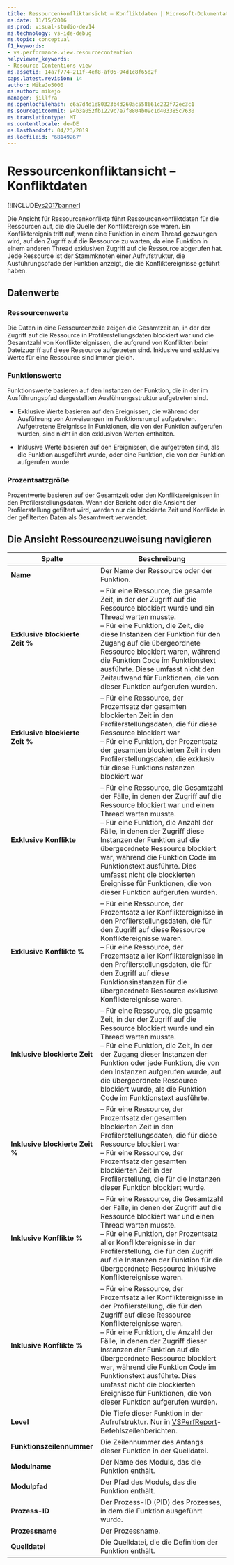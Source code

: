 ```yaml
---
title: Ressourcenkonfliktansicht – Konfliktdaten | Microsoft-Dokumentation
ms.date: 11/15/2016
ms.prod: visual-studio-dev14
ms.technology: vs-ide-debug
ms.topic: conceptual
f1_keywords:
- vs.performance.view.resourcecontention
helpviewer_keywords:
- Resource Contentions view
ms.assetid: 14a7f774-211f-4ef8-af05-94d1c8f65d2f
caps.latest.revision: 14
author: MikeJo5000
ms.author: mikejo
manager: jillfra
ms.openlocfilehash: c6a7d4d1e80323b4d260ac558661c222f72ec3c1
ms.sourcegitcommit: 94b3a052fb1229c7e7f8804b09c1d403385c7630
ms.translationtype: MT
ms.contentlocale: de-DE
ms.lasthandoff: 04/23/2019
ms.locfileid: "68149267"
---
```

# <a name="resource-contentions-view---contention-data"></a>Ressourcenkonfliktansicht – Konfliktdaten
[!INCLUDE[vs2017banner](../includes/vs2017banner.md)]

Die Ansicht für Ressourcenkonflikte führt Ressourcenkonfliktdaten für die Ressourcen auf, die die Quelle der Konfliktereignisse waren. Ein Konfliktereignis tritt auf, wenn eine Funktion in einem Thread gezwungen wird, auf den Zugriff auf die Ressource zu warten, da eine Funktion in einem anderen Thread exklusiven Zugriff auf die Ressource abgerufen hat. Jede Ressource ist der Stammknoten einer Aufrufstruktur, die Ausführungspfade der Funktion anzeigt, die die Konfliktereignisse geführt haben.  
  
## <a name="data-values"></a>Datenwerte  
  
### <a name="resource-values"></a>Ressourcenwerte  
 Die Daten in eine Ressourcenzeile zeigen die Gesamtzeit an, in der der Zugriff auf die Ressource in Profilerstellungsdaten blockiert war und die Gesamtzahl von Konfliktereignissen, die aufgrund von Konflikten beim Dateizugriff auf diese Ressource aufgetreten sind. Inklusive und exklusive Werte für eine Ressource sind immer gleich.  
  
### <a name="function-values"></a>Funktionswerte  
 Funktionswerte basieren auf den Instanzen der Funktion, die in der im Ausführungspfad dargestellten Ausführungsstruktur aufgetreten sind.  
  
- Exklusive Werte basieren auf den Ereignissen, die während der Ausführung von Anweisungen im Funktionsrumpf aufgetreten. Aufgetretene Ereignisse in Funktionen, die von der Funktion aufgerufen wurden, sind nicht in den exklusiven Werten enthalten.  
  
- Inklusive Werte basieren auf den Ereignissen, die aufgetreten sind, als die Funktion ausgeführt wurde, oder eine Funktion, die von der Funktion aufgerufen wurde.  
  
### <a name="percentage-values"></a>Prozentsatzgröße  
 Prozentwerte basieren auf der Gesamtzeit oder den Konfliktereignissen in den Profilerstellungsdaten. Wenn der Bericht oder die Ansicht der Profilerstellung gefiltert wird, werden nur die blockierte Zeit und Konflikte in der gefilterten Daten als Gesamtwert verwendet.  
  
## <a name="navigating-the-resource-allocation-view"></a>Die Ansicht Ressourcenzuweisung navigieren  
  
|Spalte|Beschreibung|  
|------------|-----------------|  
|**Name**|Der Name der Ressource oder der Funktion.|  
|**Exklusive blockierte Zeit %**|– Für eine Ressource, die gesamte Zeit, in der der Zugriff auf die Ressource blockiert wurde und ein Thread warten musste.<br />– Für eine Funktion, die Zeit, die diese Instanzen der Funktion für den Zugang auf die übergeordnete Ressource blockiert waren, während die Funktion Code im Funktionstext ausführte. Diese umfasst nicht den Zeitaufwand für Funktionen, die von dieser Funktion aufgerufen wurden.|  
|**Exklusive blockierte Zeit %**|– Für eine Ressource, der Prozentsatz der gesamten blockierten Zeit in den Profilerstellungsdaten, die für diese Ressource blockiert war<br />– Für eine Funktion, der Prozentsatz der gesamten blockierten Zeit in den Profilerstellungsdaten, die exklusiv für diese Funktionsinstanzen blockiert war|  
|**Exklusive Konflikte**|– Für eine Ressource, die Gesamtzahl der Fälle, in denen der Zugriff auf die Ressource blockiert war und einen Thread warten musste.<br />– Für eine Funktion, die Anzahl der Fälle, in denen der Zugriff diese Instanzen der Funktion auf die übergeordnete Ressource blockiert war, während die Funktion Code im Funktionstext ausführte. Dies umfasst nicht die blockierten Ereignisse für Funktionen, die von dieser Funktion aufgerufen wurden.|  
|**Exklusive Konflikte %**|– Für eine Ressource, der Prozentsatz aller Konfliktereignisse in den Profilerstellungsdaten, die für den Zugriff auf diese Ressource Konfliktereignisse waren.<br />– Für eine Ressource, der Prozentsatz aller Konfliktereignisse in den Profilerstellungsdaten, die für den Zugriff auf diese Funktionsinstanzen für die übergeordnete Ressource exklusive Konfliktereignisse waren.|  
|**Inklusive blockierte Zeit**|– Für eine Ressource, die gesamte Zeit, in der der Zugriff auf die Ressource blockiert wurde und ein Thread warten musste.<br />– Für eine Funktion, die Zeit, in der der Zugang dieser Instanzen der Funktion oder jede Funktion, die von den Instanzen aufgerufen wurde, auf die übergeordnete Ressource blockiert wurde, als die Funktion Code im Funktionstext ausführte.|  
|**Inklusive blockierte Zeit %**|– Für eine Ressource, der Prozentsatz der gesamten blockierten Zeit in den Profilerstellungsdaten, die für diese Ressource blockiert war<br />– Für eine Ressource, der Prozentsatz der gesamten blockierten Zeit in der Profilerstellung, die für die Instanzen dieser Funktion blockiert wurde.|  
|**Inklusive Konflikte %**|– Für eine Ressource, die Gesamtzahl der Fälle, in denen der Zugriff auf die Ressource blockiert war und einen Thread warten musste.<br />– Für eine Funktion, der Prozentsatz aller Konfliktereignisse in der Profilerstellung, die für den Zugriff auf die Instanzen der Funktion für die übergeordnete Ressource inklusive Konfliktereignisse waren.|  
|**Inklusive Konflikte %**|– Für eine Ressource, der Prozentsatz aller Konfliktereignisse in der Profilerstellung, die für den Zugriff auf diese Ressource Konfliktereignisse waren.<br />– Für eine Funktion, die Anzahl der Fälle, in denen der Zugriff dieser Instanzen der Funktion auf die übergeordnete Ressource blockiert war, während die Funktion Code im Funktionstext ausführte. Dies umfasst nicht die blockierten Ereignisse für Funktionen, die von dieser Funktion aufgerufen wurden.|  
|**Level**|Die Tiefe dieser Funktion in der Aufrufstruktur. Nur in [VSPerfReport](../profiling/vsperfreport.md)-Befehlszeilenberichten.|  
|**Funktionszeilennummer**|Die Zeilennummer des Anfangs dieser Funktion in der Quelldatei.|  
|**Modulname**|Der Name des Moduls, das die Funktion enthält.|  
|**Modulpfad**|Der Pfad des Moduls, das die Funktion enthält.|  
|**Prozess-ID**|Der Prozess-ID (PID) des Prozesses, in dem die Funktion ausgeführt wurde.|  
|**Prozessname**|Der Prozessname.|  
|**Quelldatei**|Die Quelldatei, die die Definition der Funktion enthält.|

